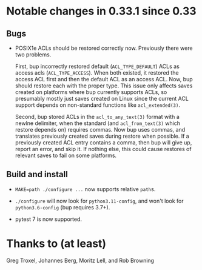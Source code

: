 
Notable changes in 0.33.1 since 0.33
====================================

Bugs
----

* POSIX1e ACLs should be restored correctly now.  Previously there
  were two problems.

  First, bup incorrectly restored default (`ACL_TYPE_DEFAULT`) ACLs as
  access acls (`ACL_TYPE_ACCESS`).  When both existed, it restored the
  access ACL first and then the default ACL as an access ACL.  Now,
  bup should restore each with the proper type.  This issue only
  affects saves created on platforms where bup currently supports
  ACLs, so presumably mostly just saves created on Linux since the
  current ACL support depends on non-standard functions like
  `acl_extended(3)`.

  Second, bup stored ACLs in the `acl_to_any_text(3)` format with a
  newlne delimiter, when the standard (and `acl_from_text(3)` which
  restore depends on) requires commas.  Now bup uses commas, and
  translates previously created saves during restore when possible.
  If a previously created ACL entry contains a comma, then bup will
  give up, report an error, and skip it.  If nothing else, this could
  cause restores of relevant saves to fail on some platforms.

Build and install
-----------------

* `MAKE=path ./configure ...` now supports relative `path`s.

* `./configure` will now look for `python3.11-config`, and won't look
  for `python3.6-config` (bup requires 3.7+).

* pytest 7 is now supported.

Thanks to (at least)
====================

Greg Troxel, Johannes Berg, Moritz Lell, and Rob Browning
